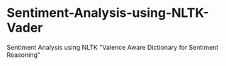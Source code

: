 # Sentiment-Analysis-using-NLTK-Vader
Sentiment Analysis using NLTK "Valence Aware Dictionary for Sentiment Reasoning"
